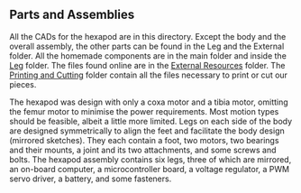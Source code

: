 ## Parts and Assemblies
All the CADs for the hexapod are in this directory. Except the body and the overall assembly, the other parts can be found in the Leg and the External folder.
All the homemade components are in the main folder and inside the [Leg](./Leg) folder. The files found online are in the [External Resources](./External) folder. The [Printing and Cutting](./Print_Cut) folder contain all the files necessary to print or cut our pieces.

The hexapod was design with only a coxa motor and a tibia motor, omitting the femur motor to minimise the power requirements. Most motion types should be feasible, albeit a little more limited. Legs on each side of the body are designed symmetrically to align the feet and facilitate the body design (mirrored sketches). They each contain a foot, two motors, two bearings and their mounts, a joint and its two attachments, and some screws and bolts. The hexapod assembly contains six legs, three of which are mirrored, an on-board computer, a microcontroller board, a voltage regulator, a PWM servo driver, a battery, and some fasteners.

